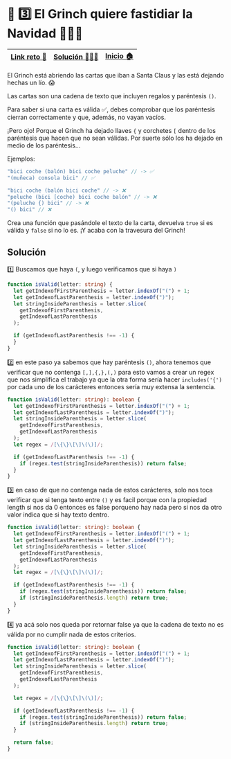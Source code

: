 # 🎯 3️⃣ El Grinch quiere fastidiar la Navidad 👹👹👹

| [Link reto 🔗](https://2021.adventjs.dev/challenges/03) | [Solución 👨🏻‍💻](#solución) | [Inicio 🏠](../README.md) |
| ------------------------------------------------------- | ------------------------ | ------------------------- |


El Grinch está abriendo las cartas que iban a Santa Claus y las está dejando hechas un lío. 😱

Las cartas son una cadena de texto que incluyen regalos y paréntesis `()`.

Para saber si una carta es válida ✅, debes comprobar que los paréntesis cierran correctamente y que, además, no vayan vacíos.

¡Pero ojo! Porque el Grinch ha dejado llaves `{` y corchetes `[` dentro de los paréntesis que hacen que no sean válidas. Por suerte sólo los ha dejado en medio de los paréntesis...

Ejemplos:

```ts
"bici coche (balón) bici coche peluche" // -> ✅
"(muñeca) consola bici" // ✅

"bici coche (balón bici coche" // -> ❌
"peluche (bici [coche) bici coche balón" // -> ❌
"(peluche {) bici" // -> ❌
"() bici" // ❌
```

Crea una función que pasándole el texto de la carta, devuelva `true` si es válida y `false` si no lo es. ¡Y acaba con la travesura del Grinch!


## Solución

1️⃣ Buscamos que haya `(`, y luego verificamos que si haya `)`

```ts
function isValid(letter: string) {
  let getIndexofFirstParenthesis = letter.indexOf("(") + 1;
  let getIndexofLastParenthesis = letter.indexOf(")");
  let stringInsideParenthesis = letter.slice(
    getIndexofFirstParenthesis,
    getIndexofLastParenthesis
  );

  if (getIndexofLastParenthesis !== -1) {
  }
}
```

2️⃣ en este paso ya sabemos que hay paréntesis `()`, ahora tenemos que verificar que no contenga `[,],{,},(,)` para esto vamos a crear un regex que nos simplifica el trabajo ya que la otra forma sería hacer `includes('{')` por cada uno de los carácteres entonces sería muy extensa la sentencia.

```ts
function isValid(letter: string): boolean {
  let getIndexofFirstParenthesis = letter.indexOf("(") + 1;
  let getIndexofLastParenthesis = letter.indexOf(")");
  let stringInsideParenthesis = letter.slice(
    getIndexofFirstParenthesis,
    getIndexofLastParenthesis
  );
  let regex = /[\{\}\[\]\(\)]/;

  if (getIndexofLastParenthesis !== -1) {
    if (regex.test(stringInsideParenthesis)) return false;
  }
}
```

3️⃣ en caso de que no contenga nada de estos carácteres, solo nos toca verificar que si tenga texto entre `()` y es facil porque con la propiedad length si nos da 0 entonces es false porqueno hay nada pero si nos da otro valor indica que si hay texto dentro.

```ts
function isValid(letter: string): boolean {
  let getIndexofFirstParenthesis = letter.indexOf("(") + 1;
  let getIndexofLastParenthesis = letter.indexOf(")");
  let stringInsideParenthesis = letter.slice(
    getIndexofFirstParenthesis,
    getIndexofLastParenthesis
  );
  let regex = /[\{\}\[\]\(\)]/;

  if (getIndexofLastParenthesis !== -1) {
    if (regex.test(stringInsideParenthesis)) return false;
    if (stringInsideParenthesis.length) return true;
  }
}
```

4️⃣ ya acá solo nos queda por retornar false ya que la cadena de texto no es válida por no cumplir nada de estos criterios.

```ts
function isValid(letter: string): boolean {
  let getIndexofFirstParenthesis = letter.indexOf("(") + 1;
  let getIndexofLastParenthesis = letter.indexOf(")");
  let stringInsideParenthesis = letter.slice(
    getIndexofFirstParenthesis,
    getIndexofLastParenthesis
  );

  let regex = /[\{\}\[\]\(\)]/;

  if (getIndexofLastParenthesis !== -1) {
    if (regex.test(stringInsideParenthesis)) return false;
    if (stringInsideParenthesis.length) return true;
  }

  return false;
}
```
